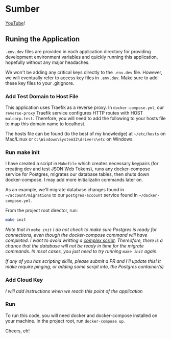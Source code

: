 # Sumber

[YouTube](https://www.youtube.com/playlist?list=PLnrGn4P6C4P6yasdEJnEUhueTjCGXGuFe)!

## Runing the Application

`.env.dev` files are provided in each application directory for providing development environment variables and quickly running this application, hopefully without any major headaches. 

We won't be adding any critical keys directly to the `.env.dev` file. However, we will eventually refer to access key files in `.env.dev`. Make sure to add these key files to your .gitignore.

### Add Test Domain to Host File

This application uses Traefik as a reverse proxy. In `docker-compose.yml`, our `reverse-proxy` Traefik service configures HTTP routes with HOST `malcorp.test`. Therefore, you will need to add the following to your hosts file to map this domain name to localhost.

<!-- `127.0.0.1       malcorp.test` -->

The hosts file can be found (to the best of my knowledge) at `~/etc/hosts` on Mac/Linux or `C:\Windows\System32\drivers\etc` on Windows. 

### Run make init

I have created a script in `Makefile` which creates necessary keypairs (for creating dev and test JSON Web Tokens), runs any docker-compose service for Postgres, migrates our database tables, then shuts down docker-compose. I may add more initializatin commands later on.

As an example, we'll migrate database changes found in `~/account/migrations` to our `postgres-account` service found in `~/docker-compose.yml`.

From the project root director, run:

```bash
make init
```

*Note that in `make init` I do not check to make sure Postgres is ready for connections, even though the docker-compose command will have completed. I want to avoid writting a [complex script](https://stackoverflow.com/questions/57514720/bash-script-command-to-wait-until-docker-compose-process-has-finished-before-mov). Thereofore, there is a chance that the database will not be ready in time for the migrate commands. In msot cases, you just need to try running `make init` again.* 

*If any of you has scripting skills, please submit a PR and I'll update this! It make require pinging, or adding some script into, the Postgres container(s)*

### Add Cloud Key

*I will add instructions when we reach this point of the application*

### Run

To run this code, you will need docker and docker-compose installed on your machine. In the project root, run `docker-compose up`.


Cheers, eh!
